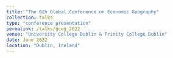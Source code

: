 ```yaml
---
title: "The 6th Global Conference on Economic Geography"
collection: talks
type: "conference presentation"
permalink: /talks/gceg_2022
venue: "University College Dublin & Trinity College Dublin"
date: June 2022
location: "Dublin, Ireland"
---
```

